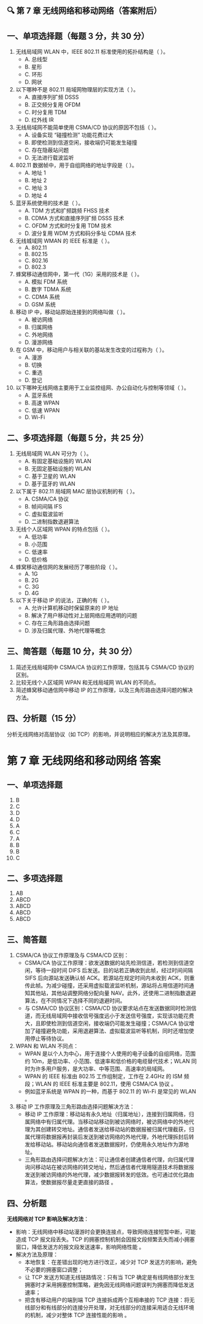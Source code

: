 ## 🔍 第 7 章 无线网络和移动网络（答案附后）
## 一、单项选择题（每题 3 分，共 30 分）

1. 无线局域网 WLAN 中，IEEE 802.11 标准使用的拓扑结构是（ ）。
   - A. 总线型
   - B. 星形
   - C. 环形
   - D. 网状
2. 以下哪种不是 802.11 局域网物理层的实现方法（ ）。
   - A. 直接序列扩频 DSSS
   - B. 正交频分复用 OFDM
   - C. 时分复用 TDM
   - D. 红外线 IR
3. 无线局域网不能简单使用 CSMA/CD 协议的原因不包括（ ）。
   - A. 设备实现 “碰撞检测” 功能花费过大
   - B. 即使检测到信道空闲，接收端仍可能发生碰撞
   - C. 存在隐蔽站问题
   - D. 无法进行载波监听
4. 802.11 数据帧中，用于自组网络的地址字段是（ ）。
   - A. 地址 1
   - B. 地址 2
   - C. 地址 3
   - D. 地址 4
5. 蓝牙系统使用的技术是（ ）。
   - A. TDM 方式和扩频跳频 FHSS 技术
   - B. CDMA 方式和直接序列扩频 DSSS 技术
   - C. OFDM 方式和时分复用 TDM 技术
   - D. 波分复用 WDM 方式和码分多址 CDMA 技术
6. 无线城域网 WMAN 的 IEEE 标准是（ ）。
   - A. 802.11
   - B. 802.15
   - C. 802.16
   - D. 802.3
7. 蜂窝移动通信网中，第一代（1G）采用的技术是（ ）。
   - A. 模拟 FDM 系统
   - B. 数字 TDMA 系统
   - C. CDMA 系统
   - D. GSM 系统
8. 移动 IP 中，移动站原始连接到的网络叫做（ ）。
   - A. 被访网络
   - B. 归属网络
   - C. 外地网络
   - D. 漫游网络
9. 在 GSM 中，移动用户与相关联的基站发生改变的过程称为（ ）。
   - A. 漫游
   - B. 切换
   - C. 重选
   - D. 登记
10. 以下哪种无线网络主要用于工业监控组网、办公自动化与控制等领域（ ）。
    - A. 蓝牙系统
    - B. 高速 WPAN
    - C. 低速 WPAN
    - D. Wi-Fi

## 二、多项选择题（每题 5 分，共 25 分）

1. 无线局域网 WLAN 可分为（ ）。
   - A. 有固定基础设施的 WLAN
   - B. 无固定基础设施的 WLAN
   - C. 基于卫星的 WLAN
   - D. 基于蓝牙的 WLAN
2. 以下属于 802.11 局域网 MAC 层协议机制的有（ ）。
   - A. CSMA/CA 协议
   - B. 帧间间隔 IFS
   - C. 虚拟载波监听
   - D. 二进制指数退避算法
3. 无线个人区域网 WPAN 的特点包括（ ）。
   - A. 低功率
   - B. 小范围
   - C. 低速率
   - D. 低价格
4. 蜂窝移动通信网的发展经历了哪些阶段（ ）。
   - A. 1G
   - B. 2G
   - C. 3G
   - D. 4G
5. 以下关于移动 IP 的说法，正确的有（ ）。
   - A. 允许计算机移动时保留原来的 IP 地址
   - B. 解决了用户移动性对上层网络应用透明的问题
   - C. 存在三角形路由选择问题
   - D. 涉及归属代理、外地代理等概念

## 三、简答题（每题 10 分，共 30 分）

1. 简述无线局域网中 CSMA/CA 协议的工作原理，包括其与 CSMA/CD 协议的区别。
2. 比较无线个人区域网 WPAN 和无线局域网 WLAN 的不同点。
3. 简述蜂窝移动通信网中移动 IP 的工作原理，以及三角形路由选择问题的解决方法。

## 四、分析题（15 分）

分析无线网络对高层协议（如 TCP）的影响，并说明相应的解决方法及其原理。

# 第 7 章 无线网络和移动网络 答案

## 一、单项选择题

1. B
2. C
3. D
4. D
5. A
6. C
7. A
8. B
9. B
10. C

## 二、多项选择题

1. AB
2. ABCD
3. ABCD
4. ABCD
5. ABCD

## 三、简答题

1. CSMA/CA 协议工作原理及与 CSMA/CD 区别：
   - CSMA/CA 协议工作原理：欲发送数据的站先检测信道，若检测到信道空闲，等待一段时间 DIFS 后发送。目的站若正确收到此帧，经过时间间隔 SIFS 后向源站发送确认帧 ACK。若源站在规定时间内未收到 ACK，则重传此帧。为减少碰撞，还采用虚拟载波监听机制，源站将占用信道时间通知其他站，其他站调整网络分配向量 NAV。此外，还使用二进制指数退避算法，在不同情况下选择不同的退避时间。
   - 与 CSMA/CD 协议区别：CSMA/CD 协议要求站点在发送数据同时检测信道，而无线局域网中接收信号强度远小于发送信号强度，实现该功能花费大，且即使检测到信道空闲，接收端仍可能发生碰撞；CSMA/CA 协议增加了碰撞避免功能，采用退避算法、虚拟载波监听等机制，同时还增加使用停止等待协议。
2. WPAN 和 WLAN 不同点：
   - WPAN 是以个人为中心，用于连接个人使用的电子设备的自组网络，范围约 10m，是低功率、小范围、低速率和低价格的电缆替代技术；WLAN 同时为许多用户服务，是大功率、中等范围、高速率的局域网。
   - WPAN 的 IEEE 标准由 802.15 工作组制定，工作在 2.4GHz 的 ISM 频段；WLAN 的 IEEE 标准主要是 802.11，使用 CSMA/CA 协议 。
   - 例如蓝牙系统是 WPAN 的一种，而基于 802.11 的 Wi-Fi 是常见的 WLAN 。
3. 移动 IP 工作原理及三角形路由选择问题解决方法：
   - 移动 IP 工作原理：移动站有永久地址（归属地址），连接到归属网络，归属网络中有归属代理。当移动站移动到被访网络时，被访网络中的外地代理为其创建转交地址。通信者发送给移动站的数据报被归属代理截获，归属代理将数据报再封装后发送到被访网络的外地代理，外地代理拆封后转发给移动站。移动站向通信者发送数据报时，仍使用永久地址作为源地址。
   - 三角形路由选择问题解决方法：可让通信者创建通信者代理，向归属代理询问移动站在被访网络的转交地址，然后通信者代理用隧道技术将数据报发送到被访网络的外地代理，减少数据报转发的低效。也可通过优化路由算法，使数据报尽量走更直接的路径 。

## 四、分析题

**无线网络对 TCP 影响及解决方法**：

- 影响：无线网络中移动站漫游时会更换连接点，导致网络连接短暂中断，可能造成 TCP 报文段丢失。TCP 的拥塞控制机制会因报文段频繁丢失而减小拥塞窗口，降低发送方的报文段发送速率，影响网络性能 。
- 解决方法及原理：
  - 本地恢复：在差错出现的地方进行改正，减少对 TCP 发送方的影响，避免不必要的拥塞窗口调整；
  - 让 TCP 发送方知道无线链路情况：只有当 TCP 确定是有线网络部分发生拥塞时才采用拥塞控制策略，避免因无线网络问题误判为拥塞而降低发送速率；
  - 把含有移动用户的端到端 TCP 连接拆成两个互相串接的 TCP 连接：将无线部分和有线部分的连接分开处理，对无线部分的连接采用适合无线环境的机制，减少对整体 TCP 连接性能的影响 。
